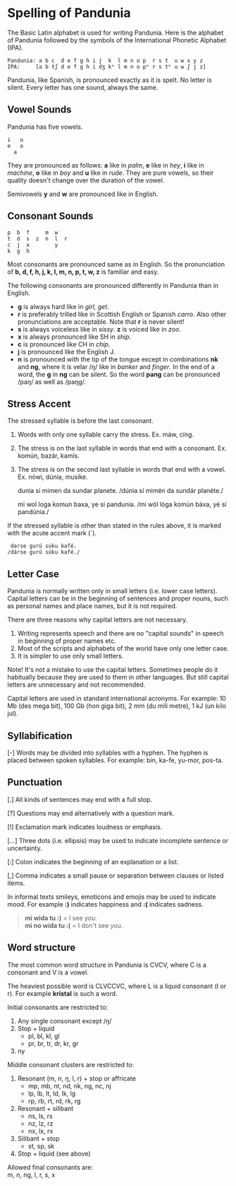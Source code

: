 Spelling of Pandunia
====================

The Basic Latin alphabet is used for writing Pandunia. Here is the alphabet of Pandunia followed by the symbols of the International Phonetic Alphabet (IPA).

    Pandunia: a b c  d e f g h i j  k  l m n o p  r s t  u w x y z
    IPA:     [a b tʃ d e f g h i dʒ kʰ l m n o pʰ r s tʰ u w ʃ j z]

Pandunia, like Spanish, is pronounced exactly as it is spelt. No letter is silent. Every letter has one sound, always the same.



Vowel Sounds
------------

Pandunia has five vowels.

    i   u
    e   o
      a

They are pronounced as follows: **a** like in _palm_, **e** like in _hey_, **i** like in _machine_, **o** like in _boy_ and **u** like in _rude_. They are pure vowels, so their quality doesn't change over the duration of the vowel.

Semivowels **y** and **w** are pronounced like in English.


Consonant Sounds
----------------

    p  b  f     m  w
    t  d  s  z  n  l  r
    c  j  x        y
    k  g  h

Most consonants are pronounced same as in English. So the pronunciation of **b, d, f, h, j, k, l, m, n, p, t, w, z** is familiar and easy.

The following consonants are pronounced differently in Pandunia than in English.

- **g** is always hard like in _girl, get_.
- **r** is preferably trilled like in Scottish English or Spanish _carro_. Also other pronunciations are acceptable. Note that **r** is never silent!
- **s** is always voiceless like in _sissy_. **z** is voiced like in _zoo_.
- **x** is always pronounced like SH in _ship_.
- **c** is pronounced like CH in _chip_.
- **j** is pronounced like the English J.
- **n** is pronounced with the tip of the tongue except in combinations **nk** and **ng**, where it is velar /ŋ/ like in _banker_ and _finger_. In the end of a word, the **g** in **ng** can be silent. So the word **pang** can be pronounced /paŋ/ as well as /paŋg/.



## Stress Accent

The stressed syllable is before the last consonant.

1. Words with only one syllable carry the stress. Ex. máw, cíng.
2. The stress is on the last syllable in words that end with a consonant. Ex. komún, bazár, kamís.
3. The stress is on the second last syllable in words that end with a vowel. Ex. nówi, dúnia, musíke.


     dunia si mimen da sundar planete.
    /dúnia sí mimén da sundár planéte./

     mi wol loga komun baxa, ye si pandunia.
    /mí wól lóga komún báxa, yé sí pandúnia./

If the stressed syllable is other than stated in the rules above, it is marked with the acute accent mark (´).

     darse gurú suku kafé.
    /dárse gurú súku kafé./


## Letter Case

Pandunia is normally written only in small letters (i.e. lower case letters). Capital letters can be in the beginning of sentences and proper nouns, such as personal names and place names, but it is not required.

There are three reasons why capital letters are not necessary.

1. Writing represents speech and there are no "capital sounds" in speech in beginning of proper names etc.
2. Most of the scripts and alphabets of the world have only one letter case.
3. It is simpler to use only small letters.

Note! It's not a mistake to use the capital letters. Sometimes people do it habitually because they are used to them in other languages. But still capital letters are unnecessary and not recommended.

Capital letters are used in standard international acronyms. For example: 10 Mb (des mega bit), 100 Gb (hon giga bit), 2 mm (du mili metre), 1 kJ (un kilo jul).


## Syllabification

[-] Words may be divided into syllables with a hyphen. The hyphen is placed between spoken syllables. For example: bin, ka-fe, yu-mor, pos-ta.


## Punctuation

[.] All kinds of sentences may end with a full stop.

[?] Questions may end alternatively with a question mark.

[!] Exclamation mark indicates loudness or emphasis.

[...] Three dots (i.e. ellipsis) may be used to indicate incomplete sentence or uncertainty.

[:] Colon indicates the beginning of an explanation or a list.

[,] Comma indicates a small pause or separation between clauses or listed items.

In informal texts smileys, emoticons and emojis may be used to indicate mood. For example **:)** indicates happiness and **:(** indicates sadness.

> **mi wida tu :)** = I see you.  
> **mi no wida tu :(** = I don't see you.


## Word structure

The most common word structure in Pandunia is CVCV, where C is a consonant and V is a vowel.

The heaviest possible word is CLVCCVC, where L is a liquid consonant (l or r). For example **kristal** is such a word.

Initial consonants are restricted to:

1. Any single consonant except /ŋ/
2. Stop + liquid
    - pl, bl, kl, gl
    - pr, br, tr, dr, kr, gr
3. ny

Middle consonant clusters are restricted to:

1. Resonant (m, n, ŋ, l, r) + stop or affricate
    - mp, mb, nt, nd, nk, ng, nc, nj
    - lp, lb, lt, ld, lk, lg
    - rp, rb, rt, rd, rk, rg
2. Resonant + silibant
    - ns, ls, rs
    - nz, lz, rz
    - nx, lx, rx
3. Silibant + stop
    - st, sp, sk
4. Stop + liquid (see above)

Allowed final consonants are:  
m, n, ng, l, r, s, x

